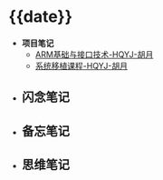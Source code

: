 # {{date}}

- **项目笔记**
	- [ARM基础与接口技术-HQYJ-胡月](../pages/ARM基础与接口技术-HQYJ-胡月.md)
	- [系统移植课程-HQYJ-胡月](../pages/系统移植课程-HQYJ-胡月.md)
- **闪念笔记**
	- 
- **备忘笔记**
	- 
- **思维笔记**
	- 